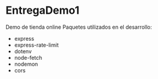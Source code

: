 # EntregaDemo1
Demo de tienda online 
Paquetes utilizados en el desarrollo:
- express
- express-rate-limit
- dotenv
- node-fetch
- nodemon
- cors
